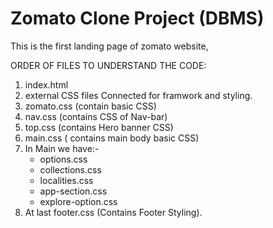 # Zomato Clone Project (DBMS)

This is the first landing page of zomato website,

ORDER OF FILES TO UNDERSTAND THE CODE:

1. index.html
2. external CSS files Connected for framwork and styling.
3. zomato.css (contain basic CSS)
4. nav.css (contains CSS of Nav-bar)
5. top.css (contains Hero banner CSS)
6. main.css ( contains main body basic CSS)
7. In Main we have:-
    - options.css
    - collections.css
    - localities.css
    - app-section.css
    - explore-option.css
8. At last footer.css (Contains Footer Styling).
